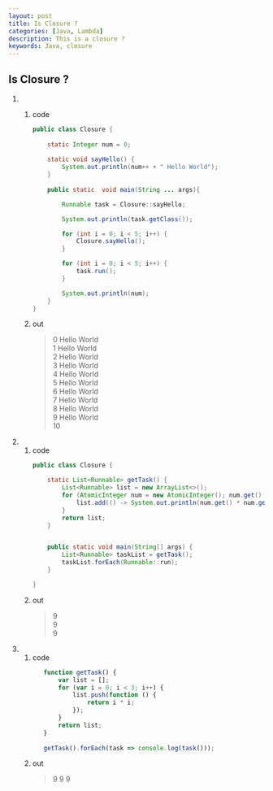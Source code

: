 ```yaml
---
layout: post
title: Is Closure ?
categories: [Java, Lambda]
description: This is a closure ?
keywords: Java, closure
---
```


## Is Closure ?

1. 
    1. code
    
        ```java
        public class Closure {
            
            static Integer num = 0;
            
            static void sayHello() {
                System.out.println(num++ + " Hello World");
            }
            
            public static  void main(String ... args){
        
                Runnable task = Closure::sayHello;
        
                System.out.println(task.getClass());
        
                for (int i = 0; i < 5; i++) {
                    Closure.sayHello();
                }
        
                for (int i = 0; i < 5; i++) {
                    task.run();
                }
        
                System.out.println(num);
            }
        }
        ```
     
    1. out 
    
        > 0 Hello World  
          1 Hello World  
          2 Hello World  
          3 Hello World  
          4 Hello World  
          5 Hello World  
          6 Hello World  
          7 Hello World  
          8 Hello World  
          9 Hello World  
          10
          
1. 
    1. code
        ```java
        public class Closure {
        
            static List<Runnable> getTask() {
                List<Runnable> list = new ArrayList<>();
                for (AtomicInteger num = new AtomicInteger(); num.get() < 3; num.incrementAndGet()) {
                    list.add(() -> System.out.println(num.get() * num.get()));
                }
                return list;
            }
        
        
            public static void main(String[] args) {
                List<Runnable> taskList = getTask();
                taskList.forEach(Runnable::run);
            }
        
        }
        ```
    1. out
        > 9  
          9  
          9

1. 
    1. code
        ```javascript
           function getTask() {
               var list = [];
               for (var i = 0; i < 3; i++) {
                   list.push(function () {
                       return i * i;
                   });
               }
               return list;
           }
           
           getTask().forEach(task => console.log(task()));
        ```
    1. out
        > 9
          9
          9